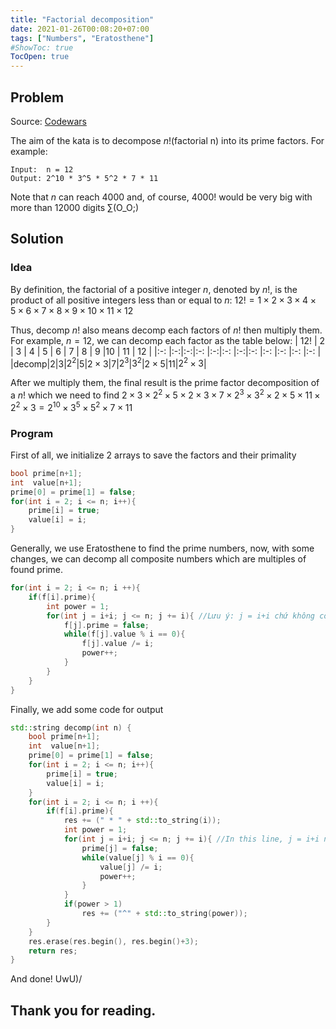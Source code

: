 ```yaml
---
title: "Factorial decomposition"
date: 2021-01-26T00:08:20+07:00
tags: ["Numbers", "Eratosthene"]
#ShowToc: true
TocOpen: true
---
```

## Problem
Source: [Codewars](https://www.codewars.com/kata/5a045fee46d843effa000070)

The aim of the kata is to decompose $n!$(factorial n) into its prime factors.
For example:
```
Input:  n = 12
Output: 2^10 * 3^5 * 5^2 * 7 * 11
```

Note that $n$ can reach 4000 and, of course, 4000! would be very big with more than 12000 digits ∑(O_O;)

## Solution
### Idea
By definition, the factorial of a positive integer $n$, denoted by $n!$, is the product of all positive integers less than or equal to $n$:
$12! = 1\times2\times3\times4\times5\times6\times7\times8\times9\times10\times11\times12$

Thus, decomp $n!$ also means decomp each factors of $n!$ then multiply them. For example, $n = 12$, we can decomp each factor as the table below:
| 12!  | 2 | 3 | 4   | 5 | 6        | 7 | 8   | 9   |10        | 11 | 12         |
|:-:   |:-:|:-:|:-:  |:-:|:-:       |:-:|:-:  |:-:  |:-:       |:-: |:-:         |
|decomp|$2$|$3$|$2^2$|$5$|$2\times3$|$7$|$2^3$|$3^2$|$2\times5$|$11$|$2^2\times3$|

After we multiply them, the final result is the prime factor decomposition of a $n!$ which we need to find
$2\times3\times2^2\times5\times2\times3\times7\times2^3\times3^2\times2\times5\times11\times2^2\times3 = 2^{10}\times3^5\times5^2\times7\times11$
### Program
First of all, we initialize 2 arrays to save the factors and their primality
```cpp
bool prime[n+1];
int  value[n+1];
prime[0] = prime[1] = false;
for(int i = 2; i <= n; i++){
    prime[i] = true;
    value[i] = i;
}
```
Generally, we use Eratosthene to find the prime numbers, now, with some changes, we can decomp all composite numbers which are multiples of found prime.
```cpp
for(int i = 2; i <= n; i ++){
    if(f[i].prime){
        int power = 1;
        for(int j = i+i; j <= n; j += i){ //Lưu ý: j = i+i chứ không còn là i*i
            f[j].prime = false;
            while(f[j].value % i == 0){
                f[j].value /= i;
                power++;
            }
        }
    }
}
```
Finally, we add some code for output
```cpp
std::string decomp(int n) {
    bool prime[n+1];
    int  value[n+1];
    prime[0] = prime[1] = false;
    for(int i = 2; i <= n; i++){
        prime[i] = true;
        value[i] = i;
    }
    for(int i = 2; i <= n; i ++){
        if(f[i].prime){
            res += (" * " + std::to_string(i));
            int power = 1;
            for(int j = i+i; j <= n; j += i){ //In this line, j = i+i not i*I
                prime[j] = false;
                while(value[j] % i == 0){
                    value[j] /= i;
                    power++;
                }
            }
            if(power > 1)
                res += ("^" + std::to_string(power));
        }
    }
    res.erase(res.begin(), res.begin()+3);
    return res;
}
```
And done! UwU)/
## Thank you for reading.
